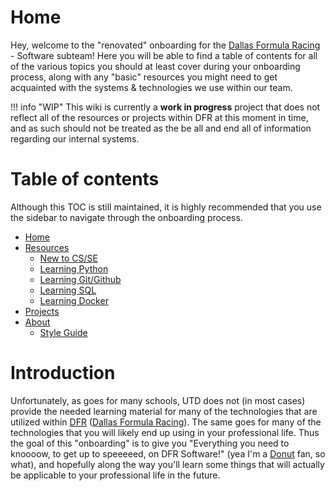 # Home

Hey, welcome to the "renovated" onboarding for the [Dallas Formula Racing](https://dallasformularacing.com/) - Software subteam! Here you will be able to find a table of contents for all of the various topics you should at least cover during your onboarding process, along with any "basic" resources you might need to get acquainted with the systems & technologies we use within our team.

!!! info "WIP" 
    This wiki is currently a **work in progress** project that does not reflect all of the resources or projects within DFR at this moment in time, and as such should not be treated as the be all and end all of information regarding our internal systems.


# Table of contents

Although this TOC is still maintained, it is highly recommended that you use the sidebar to navigate through the onboarding process.

* [Home](home.md)
* [Resources](resources/resources.md)
    * [New to CS/SE](resources/new-to-CS-or-SE.md) 
    * [Learning Python](resources/learning-Python.md)
    * [Learning Git/Github](resources/learning-Git.md)
    * [Learning SQL](resources/learning-SQL.md)
    * [Learning Docker](resources/learning-Docker.md)
* [Projects](projects/projects.md)
* [About](about/about.md)
    * [Style Guide](about/style-guide.md)


# Introduction

Unfortunately, as goes for many schools, UTD does not (in most cases) provide the needed learning material for many of the technologies that are utilized within [DFR](https://dallasformularacing.com/) ([Dallas Formula Racing](https://dallasformularacing.com/)). The same goes for many of the technologies that you will likely end up using in your professional life. Thus the goal of this "onboarding" is to give you "Everything you need to knoooow, to get up to speeeeed, on DFR Software!" (yea I'm a [Donut](https://donut.media/) fan, so what), and hopefully along the way you'll learn some things that will actually be applicable to your professional life in the future.